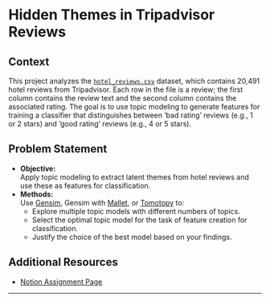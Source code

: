 # Hidden Themes in Tripadvisor Reviews

## Context

This project analyzes the [`hotel_reviews.csv`](https://github.com/simoneSantoni/NLP-orgs-markets/blob/b13e6442bbf5789da7f41fec21c0f6058fdc4681/sampleData/tripadvisorReviews/hotel_reviews.csv) dataset, which contains 20,491 hotel reviews from Tripadvisor. Each row in the file is a review; the first column contains the review text and the second column contains the associated rating. The goal is to use topic modeling to generate features for training a classifier that distinguishes between ‘bad rating’ reviews (e.g., 1 or 2 stars) and ‘good rating’ reviews (e.g., 4 or 5 stars).

## Problem Statement

- **Objective:**  
  Apply topic modeling to extract latent themes from hotel reviews and use these as features for classification.
- **Methods:**  
  Use [Gensim](https://radimrehurek.com/gensim/), Gensim with [Mallet](https://mimno.github.io/Mallet/index), or [Tomotopy](https://bab2min.github.io/tomotopy/v0.12.2/en/) to:
    - Explore multiple topic models with different numbers of topics.
    - Select the optimal topic model for the task of feature creation for classification.
    - Justify the choice of the best model based on your findings.

## Additional Resources

- [Notion Assignment Page](https://simone-santoni.notion.site/Hidden-themes-in-Tripadvisor-reviews-11b3699c32f34f1b99c032c7cf55e00b)

---
